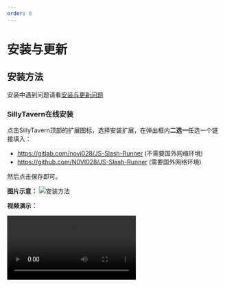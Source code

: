 ```yaml
---
order: 0
---
```


# 安装与更新

## 安装方法

安装中遇到问题请看[安装与更新问题](./常见问题/安装与更新问题.md)

### SillyTavern在线安装

点击SillyTavern顶部的扩展图标，选择安装扩展，在弹出框内**二选一**任选一个链接填入：

- <https://gitlab.com/novi028/JS-Slash-Runner> (不需要国外网络环境)
- <https://github.com/N0VI028/JS-Slash-Runner> (需要国外网络环境)

然后点击保存即可。

**图片示意：**
![安装方法](/安装方法.jpg)

**视频演示：**

<video src="https://gitgud.io/StageDog/tavern_resource/-/raw/main/src/酒馆助手/安装方法.mp4" type="video/mp4" controls />

### 手动安装

1. 确保为国外网络环境
2. 访问 [N0VI028/JS-Slash-Runner](https://github.com/N0VI028/JS-Slash-Runner)
3. 点击页面右上角绿色按钮 `Code` ，选择 `Download ZIP` 下载压缩包
4. 解压并重命名为 `JS-Slash-Runner`
5. 移动到相应的扩展目录。

- 如果想要为酒馆所有用户安装， 移动到`SillyTavern/public/scripts/extensions/third-party` 目录
- 如果想为指定用户安装， 移动到`SillyTavern/data/default-user/extensions` 目录 (酒馆多用户使用者请将 default-user 替换为实际用户名)

:::warning

- 酒馆助手要求 SillyTavern 版本在 1.12.10 及其以上才能使用。
- 手动安装的扩展无法自动检查更新

:::

## 更新方法

更新中遇到问题请看[安装与更新问题](./常见问题/安装与更新问题.md)

### SillyTavern扩展管理器更新

点击SillyTavern顶部的扩展图标，选择管理扩展，在弹出框的最下方，若有新版本更新，名称会显示绿色，并显示更新按钮。

<img src="/更新方法1.jpg" width="50%" alt="更新方法1">
<img src="/更新方法2.jpg" width="50%" alt="更新方法2">

### 扩展内更新

点击“扩展界面-主设置”中的“更新”按钮更新。

<img src="/扩展内更新.jpg" width="50%" alt="扩展内更新">

:::tip
前端渲染功能具有快捷切换开关，位于输入框旁的按钮内：
<img src="/快捷开关.jpg" width="50%" alt="快捷开关">
:::
